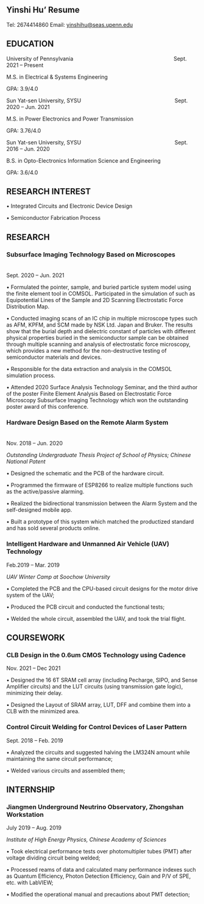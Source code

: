 ## Yinshi Hu’ Resume 

Tel: 2674414860 
Email: yinshihu@seas.upenn.edu

## EDUCATION

University of Pennsylvania &emsp;&emsp;&emsp;&emsp;&emsp;&emsp;&emsp;&emsp;&emsp;&emsp;&emsp;&emsp;&emsp;&emsp;&emsp;&emsp; &emsp; &emsp;Sept. 2021 – Present

M.S. in Electrical & Systems Engineering

GPA: 3.9/4.0


Sun Yat-sen University, SYSU &emsp;&emsp;&emsp;&emsp;&emsp;&emsp;&emsp;&emsp;&emsp;&emsp;&emsp;&emsp;&emsp;&emsp;&emsp;&emsp; &emsp;Sept. 2020 – Jun. 2021

M.S. in Power Electronics and Power Transmission 

GPA: 3.76/4.0


Sun Yat-sen University, SYSU &emsp;&emsp;&emsp;&emsp;&emsp;&emsp;&emsp;&emsp;&emsp;&emsp;&emsp;&emsp;&emsp;&emsp;&emsp;&emsp; &emsp;Sept. 2016 – Jun. 2020

B.S. in Opto-Electronics Information Science and Engineering 

GPA: 3.6/4.0 

## RESEARCH INTEREST

•	Integrated Circuits and Electronic Device Design

•	Semiconductor Fabrication Process

## RESEARCH

### Subsurface Imaging Technology Based on Microscopes &emsp;&emsp;&emsp;&emsp;&emsp;&emsp;&emsp;&emsp;&emsp;&emsp;&emsp;
Sept. 2020 – Jun. 2021

•	Formulated the pointer, sample, and buried particle system model using the finite element tool in COMSOL. Participated in the simulation of such as Equipotential Lines of the Sample and 2D Scanning Electrostatic Force Distribution Map.

•	Conducted imaging scans of an IC chip in multiple microscope types such as AFM, KPFM, and SCM made by NSK Ltd. Japan and Bruker. The results show that the burial depth and dielectric constant of particles with different physical properties buried in the semiconductor sample can be obtained through multiple scanning and analysis of electrostatic force microscopy, which provides a new method for the non-destructive testing of semiconductor materials and devices.

•	Responsible for the data extraction and analysis in the COMSOL simulation process.

•	Attended 2020 Surface Analysis Technology Seminar, and the third author of the poster Finite Element Analysis Based on Electrostatic Force Microscopy Subsurface Imaging Technology which won the outstanding poster award of this conference.

### Hardware Design Based on the Remote Alarm System &emsp;&emsp;&emsp;&emsp;&emsp;&emsp;&emsp;&emsp;&emsp;&emsp;&emsp;&emsp; 
Nov. 2018 – Jun. 2020

*Outstanding Undergraduate Thesis Project of School of Physics; Chinese National Patent*

•	Designed the schematic and the PCB of the hardware circuit. 

•	Programmed the firmware of ESP8266 to realize multiple functions such as the active/passive alarming.

•	Realized the bidirectional transmission between the Alarm System and the self-designed mobile app.

•	Built a prototype of this system which matched the productized standard and has sold several products online.

### Intelligent Hardware and Unmanned Air Vehicle (UAV) Technology&emsp;&emsp;&emsp;&emsp;&emsp;&emsp;&emsp;
Feb.2019 – Mar. 2019

*UAV Winter Camp at Soochow University*

•	Completed the PCB and the CPU-based circuit designs for the motor drive system of the UAV;

•	Produced the PCB circuit and conducted the functional tests;

•	Welded the whole circuit, assembled the UAV, and took the trial flight. 

## COURSEWORK

### CLB Design in the 0.6um CMOS Technology using Cadence				   
Nov. 2021 – Dec 2021

•	Designed the 16 6T SRAM cell array (including Pecharge, SIPO, and Sense Amplifier circuits) and the LUT circuits (using transmission gate logic), minimizing their delay.

•	Designed the Layout of SRAM array, LUT, DFF and combine them into a CLB with the minimized area.

### Control Circuit Welding for Control Devices of Laser Pattern              
Sept. 2018 – Feb. 2019

•	Analyzed the circuits and suggested halving the LM324N amount while maintaining the same circuit performance;

•	Welded various circuits and assembled them; 

## INTERNSHIP 

### Jiangmen Underground Neutrino Observatory, Zhongshan Workstation&emsp;&emsp;&emsp;&emsp;&emsp;
July 2019 – Aug. 2019

*Institute of High Energy Physics, Chinese Academy of Sciences*

•	Took electrical performance tests over photomultipler tubes (PMT) after voltage dividing circuit being welded; 

•	Processed reams of data and calculated many performance indexes such as Quantum Efficiency, Photon Detection Efficiency, Gain and P/V of SPE, etc. with LabVIEW;

•	Modified the operational manual and precautions about PMT detection;

